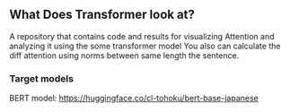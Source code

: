 ## What Does Transformer look at?
A repository that contains code and results for visualizing Attention and analyzing it using the some transformer model
You also can calculate the diff attention using norms between same length the sentence.

### Target models
BERT model: https://huggingface.co/cl-tohoku/bert-base-japanese<br>
